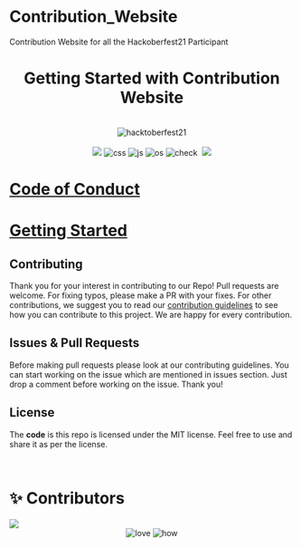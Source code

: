 # Contribution_Website 
Contribution Website for all the Hackoberfest21 Participant

<h1 align="center">Getting Started with Contribution Website</h1> 
<br>

<div align="center">
  <img src="https://hacktoberfest.digitalocean.com/_nuxt/img/logo-hacktoberfest-full.f42e3b1.svg" alt="hacktoberfest21">
</div>

<br>

<div align="center">
  <img src="https://forthebadge.com/images/badges/for-you.svg" />
  <img src="https://forthebadge.com/images/badges/made-with-markdown.svg" alt="css">
  <img src="https://forthebadge.com/images/badges/made-with-javascript.svg" alt="js">
  <img src="https://forthebadge.com/images/badges/open-source.svg" alt="os">
  <img src="https://forthebadge.com/images/badges/check-it-out.svg" alt="check">
  <img src="" alt="">
  <img src="https://forthebadge.com/images/badges/built-by-developers.svg" />
</div>


# [Code of Conduct](CODE_OF_CONDUCT.md)


# [Getting Started](contribution_guideline.md)


<h2 id="contribute">Contributing</h2>
<p>
   Thank you for your interest in contributing to our Repo! Pull requests are welcome. For fixing typos, please make a PR with your fixes. For other contributions, we suggest you to read our <a href="/CONTRIBUTING.md">contribution guidelines</a> to see how you can contribute to this project. We are happy for every contribution. 
    
</p>

<h2 id="prs">Issues & Pull Requests</h2>

Before making pull requests please look at our contributing guidelines. You can start working on the issue which are mentioned in issues section. Just drop a comment before working on the issue. Thank you!

<h2 id="license">License</h2>

The **code** is this repo is licensed under the MIT license. Feel free to use and share it as per the license.

<br>

# ✨ Contributors

<a href="https://github.com/Buddhad/Contribution_Website/graphs/contributors">
  <img src="https://contrib.rocks/image?repo=Buddhad/Contribution_Website" />
</a>
<div align="center">
 <img src="https://forthebadge.com/images/badges/built-with-love.svg" alt="love" />
 <img src="https://forthebadge.com/images/badges/thats-how-they-get-you.svg" alt="how">
</div>

